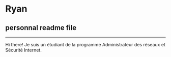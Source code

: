 # Ryan
## personnal readme file
----------------------------
Hi there!
Je suis un étudiant de la programme Administrateur des réseaux et Sécurité Internet.
